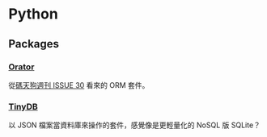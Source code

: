 # Python

## Packages

### [Orator](https://orator-orm.com/)

從[碼天狗週刊 ISSUE 30](http://weekly.codetengu.com/issues/30#start) 看來的 ORM 套件。

### [TinyDB](https://tinydb.readthedocs.org/)

以 JSON 檔案當資料庫來操作的套件，感覺像是更輕量化的 NoSQL 版 SQLite？
